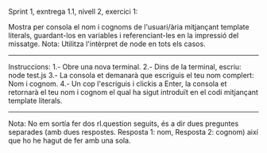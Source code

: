 Sprint 1, exntrega 1.1, nivell 2, exercici 1:

Mostra per consola el nom i cognoms de l'usuari/ària mitjançant template literals, guardant-los en variables i referenciant-les en la impressió del missatge. Nota: Utilitza l'intèrpret de node en tots els casos.

----------------------------------------------------------------------------------

Instruccions:
1.- Obre una nova terminal.
2.- Dins de la terminal, escriu: node test.js
3.- La consola et demanarà que escriguis el teu nom complert: Nom i cognom.
4.- Un cop l'escriguis i clickis a Enter, la consola et retornarà el teu nom i cognom el qual ha sigut introduït en el codi mitjançant template literals.

----------------------------------------------------------------------------------

Nota:
No em sortía fer dos rl.question seguits, és a dir dues preguntes separades (amb dues respostes. Resposta 1: nom, Resposta 2: cognom) així que ho he hagut de fer amb una sola.
